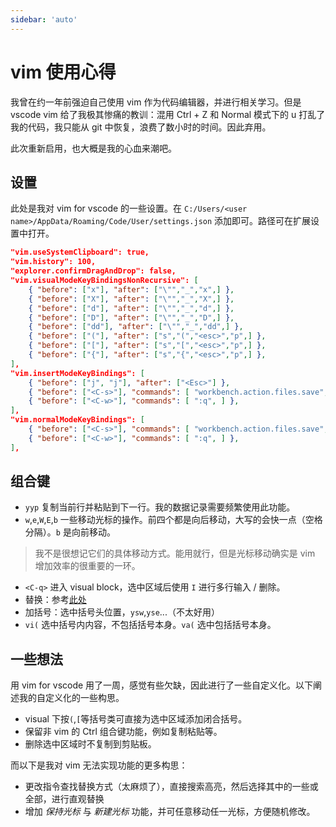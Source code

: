 ```yaml
---
sidebar: 'auto'
---
```

# vim 使用心得
我曾在约一年前强迫自己使用 vim 作为代码编辑器，并进行相关学习。但是 vscode vim 给了我极其惨痛的教训：混用 Ctrl + Z 和 Normal 模式下的 u 打乱了我的代码，我只能从 git 中恢复，浪费了数小时的时间。因此弃用。

此次重新启用，也大概是我的心血来潮吧。
## 设置
此处是我对 vim for vscode 的一些设置。在 `C:/Users/<user name>/AppData/Roaming/Code/User/settings.json` 添加即可。路径可在扩展设置中打开。
```json
"vim.useSystemClipboard": true,
"vim.history": 100,
"explorer.confirmDragAndDrop": false,
"vim.visualModeKeyBindingsNonRecursive": [
    { "before": ["x"], "after": ["\"","_","x",] },
    { "before": ["X"], "after": ["\"","_","X",] },
    { "before": ["d"], "after": ["\"","_","d",] },
    { "before": ["D"], "after": ["\"","_","D",] },
    { "before": ["dd"], "after": ["\"","_","dd",] },
    { "before": ["("], "after": ["s","(","<esc>","p",] },
    { "before": ["["], "after": ["s","[","<esc>","p",] },
    { "before": ["{"], "after": ["s","{","<esc>","p",] },
],
"vim.insertModeKeyBindings": [
    { "before": ["j", "j"], "after": ["<Esc>"] },
    { "before": ["<C-s>"], "commands": [ "workbench.action.files.save", ] },
    { "before": ["<C-w>"], "commands": [ ":q", ] },
],
"vim.normalModeKeyBindings": [
    { "before": ["<C-s>"], "commands": [ "workbench.action.files.save", ] },
    { "before": ["<C-w>"], "commands": [ ":q", ] },
],
```
## 组合键
* `yyp` 复制当前行并粘贴到下一行。我的数据记录需要频繁使用此功能。
* `w`,`e`,`W`,`E`,`b` 一些移动光标的操作。前四个都是向后移动，大写的会快一点（空格分隔）。`b` 是向前移动。
> 我不是很想记它们的具体移动方式。能用就行，但是光标移动确实是 vim 增加效率的很重要的一环。
* `<C-q>` 进入 visual block，选中区域后使用 `I` 进行多行输入 / 删除。
* 替换：参考[此处](http://yyq123.blogspot.com/2011/10/vim-substitute.html)
* 加括号：选中括号头位置，`ysw`,`yse`...（不太好用）
* `vi(` 选中括号内内容，不包括括号本身。`va(` 选中包括括号本身。
## 一些想法
用 vim for vscode 用了一周，感觉有些欠缺，因此进行了一些自定义化。以下阐述我的自定义化的一些构思。
* visual 下按`(`,`[`等括号类可直接为选中区域添加闭合括号。
* 保留非 vim 的 Ctrl 组合键功能，例如复制粘贴等。
* 删除选中区域时不复制到剪贴板。

而以下是我对 vim 无法实现功能的更多构思：
* 更改指令查找替换方式（太麻烦了），直接搜索高亮，然后选择其中的一些或全部，进行直观替换
* 增加 *保持光标* 与 *新建光标* 功能，并可任意移动任一光标，方便随机修改。